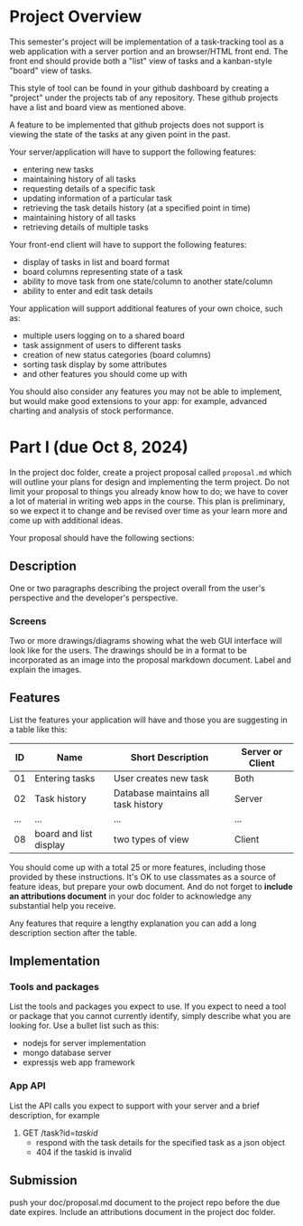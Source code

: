 # Project Overview

This semester's project will be implementation of a task-tracking tool as a web application with a server portion and an browser/HTML front end.  The front end should provide both a "list" view of tasks and a kanban-style "board" view of tasks.

This style of tool can be found in your github dashboard by creating a "project" under the projects tab of any repository. These github projects have a list and board view as mentioned above.

A feature to be implemented that github projects does not support is viewing the state of the tasks at any given point in the past.

Your server/application will have to support the following features:

* entering new tasks
* maintaining history of all tasks
* requesting details of a specific task
* updating information of a particular task
* retrieving the task details history (at a specified point in time)
* maintaining history of all tasks
* retrieving details of multiple tasks

Your front-end client will have to support the following features:

* display of tasks in list and board format
* board columns representing state of a task
* ability to move task from one state/column to another state/column
* ability to enter and edit task details

Your application will support additional features of your own choice, such as:

* multiple users logging on to a shared board
* task assignment of users to different tasks
* creation of new status categories (board columns)
* sorting task display by some attributes
* and other features you should come up with

You should also consider any features you may not be able to implement, but would make good extensions to your app: for example, advanced charting and analysis of stock performance.

# Part I (due Oct 8, 2024)

In the project doc folder, create a project proposal called `proposal.md` which will outline your plans for design and implementing the term project.  Do not limit your proposal to things you already know how to do; we have to cover a lot of material in writing web apps in the course.  This plan is preliminary, so we expect it to change and be revised over time as your learn more and come up with additional ideas.

Your proposal should have the following sections:

## Description

One or two paragraphs describing the project overall from the user's perspective and the developer's perspective.

### Screens

Two or more drawings/diagrams showing what the web GUI interface will look like for the users. The drawings should be in a format to be incorporated as an image into the proposal markdown document. Label and explain the images.

## Features

List the features your application will have and those you are suggesting in a table like this:  


|ID |Name|Short Description|Server or Client|
|--|----|---------|---------|
|01|Entering tasks|User creates new task|Both|
|02|Task history|Database maintains all task history|Server|
|...|...|...|...|
|08|board and list display|two types of view|Client|


You should come up with a total 25 or more features, including those provided by these instructions. It's OK to use classmates as a source of feature ideas, but prepare your owb document. And do not forget to **include an attributions document** in your doc folder to acknowledge any substantial help you receive.

Any features that require a lengthy explanation you can add a long description section after the table.

## Implementation

### Tools and packages

List the tools and packages you expect to use. If you expect to need a tool or package that you cannot currently identify, simply describe what you are looking for. Use a bullet list such as this:

* nodejs for server implementation
* mongo database server
* expressjs web app framework

### App API

List the API calls you expect to support with your server and a brief description, for example

1. GET /task?id=*taskid*  
   * respond with the task details for the specified task as a json object
   * 404 if the taskid is invalid 

## Submission

push your doc/proposal.md document to the project repo before the due date expires. Include an attributions document in the project doc folder.







